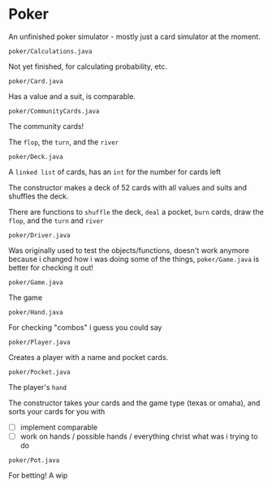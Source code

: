 # Poker

An unfinished poker simulator - mostly just a card simulator at the moment. 

<!--
```
poker/Calculations.java
      Card.java
      CommunityCards.java
      Deck.java
      Driver.java
      Game.java
      Hand.java
      Player.java
      Pocket.java
      Pot.java
``` -->

```
poker/Calculations.java
```
Not yet finished, for calculating probability, etc. 

```
poker/Card.java
```

Has a value and a suit, is comparable.

```
poker/CommunityCards.java
```
The community cards!

The `flop`, the `turn`, and the `river`

```
poker/Deck.java
```
A `linked list` of cards, has an `int` for the number for cards left

The constructor makes a deck of 52 cards with all values and suits and shuffles the deck. 

There are functions to `shuffle` the deck, `deal` a pocket, `burn` cards, draw the `flop`, and the `turn` and `river`

```
poker/Driver.java
```
Was originally used to test the objects/functions, doesn't work anymore because i changed how i was doing some of the things, `poker/Game.java` is better for checking it out! 

```
poker/Game.java
```
The game

```
poker/Hand.java
```
For checking "combos" i guess you could say 

```
poker/Player.java
```
Creates a player with a name and pocket cards. 

```
poker/Pocket.java
```
The player's `hand`

The constructor takes your cards and the game type (texas or omaha), and sorts your cards for you with 

- [ ] implement comparable 
- [ ] work on hands / possible hands / everything christ what was i trying to do 

```
poker/Pot.java
```
For betting! A wip
